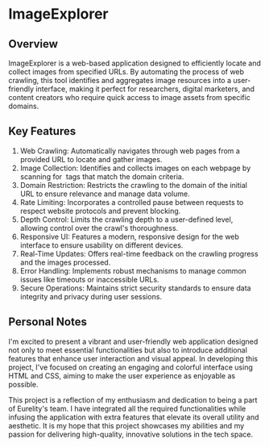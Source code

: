 # ImageExplorer
## Overview
ImageExplorer is a web-based application designed to efficiently locate and collect images from specified URLs. By automating the process of web crawling, this tool identifies and aggregates image resources into a user-friendly interface, making it perfect for researchers, digital marketers, and content creators who require quick access to image assets from specific domains.

## Key Features
1. Web Crawling: Automatically navigates through web pages from a provided URL to locate and gather images.
2. Image Collection: Identifies and collects images on each webpage by scanning for <img> tags that match the domain criteria.
3. Domain Restriction: Restricts the crawling to the domain of the initial URL to ensure relevance and manage data volume.
4. Rate Limiting: Incorporates a controlled pause between requests to respect website protocols and prevent blocking.
5. Depth Control: Limits the crawling depth to a user-defined level, allowing control over the crawl's thoroughness.
6. Responsive UI: Features a modern, responsive design for the web interface to ensure usability on different devices.
7. Real-Time Updates: Offers real-time feedback on the crawling progress and the images processed.
8. Error Handling: Implements robust mechanisms to manage common issues like timeouts or inaccessible URLs.
9. Secure Operations: Maintains strict security standards to ensure data integrity and privacy during user sessions.

## Personal Notes
I'm excited to present a vibrant and user-friendly web application designed not only to meet essential functionalities but also to introduce additional features that enhance user interaction and visual appeal. In developing this project, I've focused on creating an engaging and colorful interface using HTML and CSS, aiming to make the user experience as enjoyable as possible.

This project is a reflection of my enthusiasm and dedication to being a part of Eurelity's team. I have  integrated all the required functionalities while infusing the application with extra features that elevate its overall utility and aesthetic. It is my hope that this project showcases my abilities and my passion for delivering high-quality, innovative solutions in the tech space.